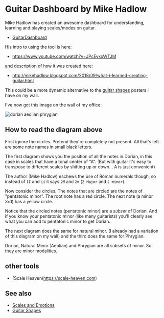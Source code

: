 # Guitar Dashboard by Mike Hadlow

Mike Hadlow has created an awesome dashboard for understanding, learning and playing scales/modes on guitar.

* [GuitarDashboard](http://guitardashboard.com/)

His intro to using the tool is here:

* <https://www.youtube.com/watch?v=JPcEvxoWTJM>

and description of how it was created here:

* <http://mikehadlow.blogspot.com/2018/09/what-i-learned-creating-guitar.html>

This could be a more dynamic alternative to the [guitar shapes](guitar_shapes.md) posters I have on my wall.

I've now got this image on the wall of my office:

![dorian aeolian phrygian](dorian_aeolian_phrygian.png)

## How to read the diagram above

First ignore the circles. Pretend they're completely not present. All that's left are some note names in small black letters. 

The first diagram shows you the position of all the notes in Dorian, in this case in scales that have a tonal center of "A". (But with guitar it's easy to transpose to different scales by shifting up or down... A is just convenient)

The author (Mike Hadlow) eschews the use of Roman numerals though, so instead of `II` and `ii` it says `2M` and `2m` (`2 Major` and `2 minor`).

Now consider the circles. The notes that are circled are the notes of "pentatonic minor". The root note has a red circle. The next note (a minor 3rd) has a yellow circle.

Notice that the circled notes (pentatonic minor) are a *subset* of Dorian. And if you know your pentatonic minor (like many guitarists) you'll clearly see what you can add to pentatonic minor to get Dorian. 

The next diagram does the same for natural minor. (I already had a variation of this diagram on my wall) and the third does the same for Phrygian. 

Dorian, Natural Minor (Aeolian) and Phrygian are all subsets of minor. So they are minor modalities.


## other tools

* [Scale Heaven(https://scale-heaven.com)

## See also

* [Scales and Emotions](scales_and_emotions.md)
* [Guitar Shapes](guitar_shapes.md)
